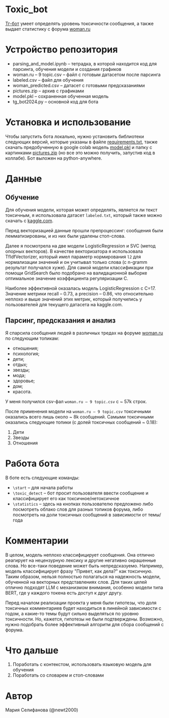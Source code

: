 # Toxic_bot
[Тг-бот](https://t.me/DontBeToxic_bot) умеет определять уровень токсичности сообщения, а также выдает статистику с форума [woman.ru](https://www.woman.ru/forum/)
# Устройство репозитория
* parsing_and_model.ipynb – тетрадка, в которой находится код для парсинга, обучения модели и создания графиков
* woman.ru – 9 topic.csv – файл с готовым датасетом после парсинга
* labeled.csv – файл для обучения
* woman_predicted.csv – датасет с готовыми предсказаниями
* pictures.zip – архив с графиками
* model.pkl – сохраненная обученная модель
* tg_bot2024.py – основной код для бота
# Установка и использование
Чтобы запустить бота локально, нужно установить библиотеки следующих версий, которые указаны в файле [requirements.txt](https://github.com/newt200/toxic_bot/blob/main/requirements.txt), также скачать предобученную в google colab модель [model.pkl](https://github.com/newt200/toxic_bot/blob/main/model.pkl) и папку с картинками [pictures.zip](https://github.com/newt200/toxic_bot/blob/main/pictures.zip) (но все это можно получить, запустив код в коллабе). Бот выложен на python-anywhere.
# Данные
## Обучение
Для обучения модели, которая может определять, является ли текст токсичным, я использовала датасет `labeled.txt`, который также можно скачать с [kaggle.com](https://www.kaggle.com/datasets/blackmoon/russian-language-toxic-comments).

Перед векторизацией данные прошли препроцессинг: сообщения были лемматизированы, и из них были удалены стоп-слова.

Далее я посмотрела на две модели LogisticRegression и SVC (метод опорных векторов). В качестве векторизатора я использовала TfIdfVectorizer, который имел параметр нормирования `l2` для нормализации значений и он учитывал только слова (с n-gramm результат получался хуже). Для самой модели классификации при помощи GridSearch было подобрано на валидационной выборке оптимальное значение коэффициента регуляризации С. 

Наиболее эффективной оказалась модель LogisticRegression с С=17. Значение метрики recall – 0.73, а precision – 0.86, что относительно неплохо и выше значений этих метрик, который получились у пользователей для текущего датасета на kaggle.com.

## Парсинг, предсказания и анализ
Я спарсила сообщения людей в различных тредах на форуме [woman.ru](https://www.woman.ru/forum/) по следующим топикам:
* отношения;
* психология;
* дети;
* отдых;
* звезды;
* мода;
* здоровье;
* дом;
* красота.

У меня получился csv-фал `woman.ru – 9 topic.csv` с ~ 57k строк.

После применения модели на `woman.ru – 9 topic.csv` токсичными оказались всего лишь около ~ 8k сообщений. 
Самыми токсичными оказались следующие топики (с долей токсичных сообщений ~ 0.18):
1. Дети
2. Звезды
3. Отношения

# Работа бота
В боте есть следующие команды:
* `\start` – для начала работы
* `\toxic_detect` – бот просит пользователя ввести сообщение и классифицирует его как токсичное/нетоксичное
* `\statistics` – здесь на кнопках пользователю предложено либо посмотреть облако слов для разных топиков форума, либо посмотреть на  доли токсичных сообщений в зависимости от темы/года

# Комментарии
В целом, модель неплохо классифицирует сообщения. Она отлично реагирует на нецензурную лексику и другие негативно окрашенные слова. Но все-таки поведение может быть непредсказуемо. Например, модель классифицирует фразу "Привет, как дела?" как токсичную. Таким образом, нельзя полностью полагаться на надежность модели, обученной на векторных представлениях слов. Для таких целей отлично подходят LLM с механизмом внимания, особенно модели типа BERТ, где у каждого токена есть доступ к друг другу.

Перед началом реализации проекта у меня были гипотезы, что доля токсичных комментариев будет находиться в линейной зависимости с годом, а какие-то темы будут сильно выделяться по уровню токсичности. Но, кажется, гипотезы не были подтверждены. Возможно, нужно подобрать более эффективный алгоритм для сбора сообщений с форума.

# Что дальше
1. Поработать с контекстом, использовать языковую модель для обучения
2. Поработать со словарем и стоп-словами

# Автор
Мария Селифанова (@newt2000)
